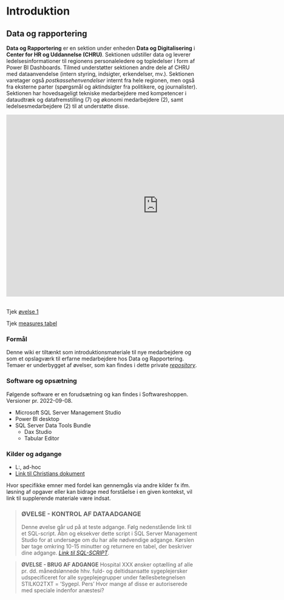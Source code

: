 # Introduktion


## Data og rapportering

**Data og Rapportering** er en sektion under enheden **Data og Digitalisering** i **Center for HR og Uddannelse (CHRU)**. Sektionen udstiller data og leverer ledelsesinformationer til regionens personaleledere og topledelser i form af Power BI Dashboards. Tilmed understøtter sektionen andre dele af CHRU med dataanvendelse (intern styring, indsigter, erkendelser, mv.). Sektionen varetager også *postkassehenvendelser* internt fra hele regionen, men også fra eksterne parter (spørgsmål og aktindsigter fra politikere, og journalister). 
Sektionen har hovedsageligt tekniske medarbejdere med kompetencer i dataudtræk og datafremstilling (7) og økonomi medarbejdere (2), samt ledelsesmedarbejdere (2) til at understøtte disse.

<center>
<iframe src="https://regionh-my.sharepoint.com/personal/stefan_sajin-henningsen_regionh_dk/_layouts/15/Doc.aspx?sourcedoc={9eae6cfa-732f-48a1-81f3-246e3b6a2e86}&amp;action=embedview&amp;wdAr=1.7777777&showNavigation=FALSE" width="800" height="480" frameborder="0" seamless="TRUE"></iframe>
</center>
<br>

Tjek [øvelse 1](#øvelse---kontrol-af-dataadgange)

Tjek [measures tabel](/metaogiframes.html#kode-til-trak-af-metadata)

### Formål
Denne wiki er tiltænkt som introduktionsmateriale til nye medarbejdere og som et opslagværk til erfarne medarbejdere hos Data og Rapportering. 
Temaer er underbygget af øvelser, som kan findes i dette private *<a href="https://github.com/DataOgDigitalisering/FortroligInformation" target="_blank">repository</a>*.

### Software og opsætning
Følgende software er en forudsætning og kan findes i Softwareshoppen. Versioner pr. 2022-09-08.

* Microsoft SQL Server Management Studio
* Power BI desktop
* SQL Server Data Tools Bundle
  * Dax Studio
  * Tabular Editor
  
### Kilder og adgange
- L:\, ad-hoc
- [Link til Christians dokument]()

Hvor specifikke emner med fordel kan gennemgås via andre kilder fx ifm. løsning af opgaver eller kan bidrage med forståelse i en given kontekst, vil link til supplerende materiale være indsat.

<!--
![Icons](https://raw.githubusercontent.com/ElvinIruthayam/elviniruthayam.github.io/master/Images/IconArrayWBR.png) 

| Server        | Second Header | Beskrivelse |
| ------------- | ------------- |-------------|
| Content Cell  | Content Cell  |             |
| Content Cell  | Content Cell  |             |

-->


> ### ØVELSE - KONTROL AF DATAADGANGE
> Denne øvelse går ud på at teste adgange. Følg nedenstående link til et SQL-script. Åbn og eksekver dette script i SQL Server Management Studio for at undersøge om du har alle nødvendige adgange. Kørslen bør tage omkring 10-15 minutter og returnere en tabel, der beskriver dine adgange.
>*[Link til SQL-SCRIPT](https://github.com/DataOgDigitalisering/FortroligInformation/blob/main/%C3%98velse1/ex_dataadgange.sql)*.

> **ØVELSE - BRUG AF ADGANGE**
> Hospital XXX ønsker optælling af alle pr. dd. månedslønnede hhv. fuld- og deltidsansatte sygeplejersker 
> udspecificeret for alle sygeplejegrupper under fællesbetegnelsen STILKO2TXT = ’Sygepl. Pers’
> Hvor mange af disse er autoriserede med speciale indenfor anæstesi?
